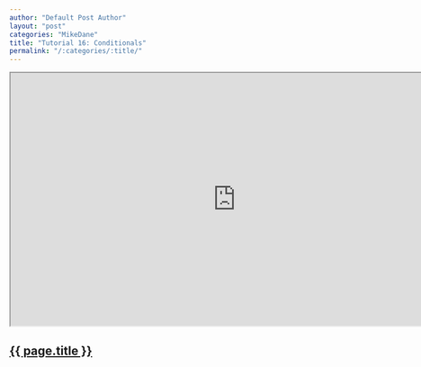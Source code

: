 ```yaml
---
author: "Default Post Author"
layout: "post"
categories: "MikeDane"
title: "Tutorial 16: Conditionals"
permalink: "/:categories/:title/"
---
```


<div><iframe width="800" height="450"
src="https://www.youtube.com/embed/iNZBEki_x6o">
</iframe></div>

## [{{ page.title }}](https://youtu.be/iNZBEki_x6o)

